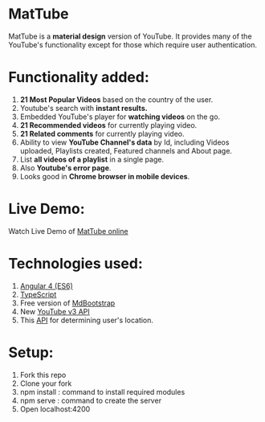 # MatTube
MatTube is a <b>material design</b> version of YouTube. It provides many of the YouTube's functionality except for those which require user authentication.

# Functionality added:

1. <b>21 Most Popular Videos</b> based on the country of the user.
2. Youtube's search with <b>instant results.</b>
3. Embedded YouTube's player for <b>watching videos</b> on the go.
4. <b>21 Recommended videos</b> for currently playing video.
5. <b>21 Related comments</b> for currently playing video.
6. Ability to view <b>YouTube Channel's data</b> by Id, including Videos uploaded, Playlists created, Featured channels and About page.
7. List <b>all videos of a playlist</b> in a single page.
8. Also <b>Youtube's error page</b>.
9. Looks good in <b>Chrome browser in mobile devices</b>.

# Live Demo:

Watch Live Demo of <a href="https://materialtube.firebaseapp.com/">MatTube online</a>

# Technologies used:

1. <a href="https://angular.io">Angular 4 (ES6)</a></li>
2. <a href="https://www.typescriptlang.org/">TypeScript</a></li>
3. Free version of <a href="https://mdbootstrap.com/">MdBootstrap</a></li>
4. New <a href="https://developers.google.com/youtube/v3/">YouTube v3 API</a></li>
5. This <a href="https://freegeoip.net/json/">API</a> for determining user's location.</li>

# Setup:
1. Fork this repo
2. Clone your fork
3. npm install : command to install required modules
4. npm serve : command to create the server
5. Open localhost:4200
